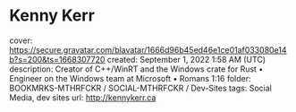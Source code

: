 # Kenny Kerr

cover: https://secure.gravatar.com/blavatar/1666d96b45ed46e1ce01af033080e14b?s=200&ts=1668307720
created: September 1, 2022 1:58 AM (UTC)
description: Creator of C++/WinRT and the Windows crate for Rust • Engineer on the Windows team at Microsoft • Romans 1:16
folder: BOOKMRKS-MTHRFCKR / SOCIAL-MTHRFCKR / Dev-Sites
tags: Social Media, dev sites
url: http://kennykerr.ca